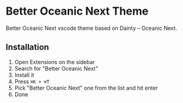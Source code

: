 # Better Oceanic Next Theme

Better Oceanic Next vscode theme based on Dainty – Oceanic Next.

## Installation

1. Open Extensions on the sidebar
2. Search for "Better Oceanic Next"
3. Install it
5. Press `⌘K + ⌘T`
6. Pick "Better Oceanic Next" one from the list and hit enter
7. Done